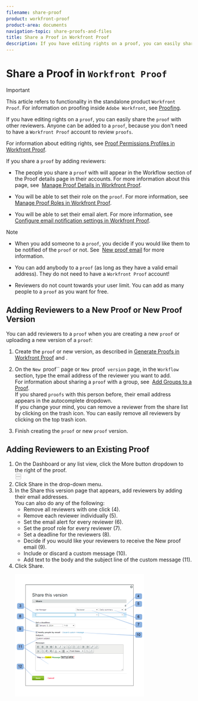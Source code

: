 ```yaml
---
filename: share-proof
product: workfront-proof
product-area: documents
navigation-topic: share-proofs-and-files
title: Share a Proof in Workfront Proof
description: If you have editing rights on a proof, you can easily share the proof with other reviewers. Anyone can be added to a proof, because you don't need to have a Workfront Proof account to review proofs.
---
```


# Share a Proof in `Workfront Proof`

>[!IMPORTANT]
>
>This article refers to functionality in the standalone product `Workfront Proof`. For information on proofing inside `Adobe Workfront`, see [Proofing](../../../review-and-approve-work/proofing/proofing.md).

If you have editing rights on a `proof`, you can easily share the `proof` with other reviewers. Anyone can be added to a `proof`, because you don't need to have a `Workfront Proof` account to review `proofs`.

For information about editing rights, see [Proof Permissions Profiles in Workfront Proof](../../../workfront-proof/wp-acct-admin/account-settings/proof-perm-profiles-in-wp.md).

If you share a `proof` by adding reviewers:

* The people you share a `proof` with will appear in the Workflow section of the Proof details page in their accounts. For more information about this page, see&nbsp; [Manage Proof Details in Workfront Proof](../../../workfront-proof/wp-work-proofsfiles/manage-your-work/manage-proof-details.md).

* You will be able to set their role on the `proof`. For more information, see [Manage Proof Roles in Workfront Proof](../../../workfront-proof/wp-work-proofsfiles/share-proofs-and-files/manage-proof-roles.md).

* You will be able to set their email alert. For more information, see&nbsp; [Configure email notification settings in Workfront Proof](../../../workfront-proof/wp-emailsntfctns/email-alerts/config-email-notification-settings-wp.md).

>[!NOTE]
>
>* When you add someone to a `proof`, you decide if you would like them to be notified of the `proof` or not. See&nbsp; [New proof email](../../../workfront-proof/wp-emailsntfctns/proof-notifications-and-reminders/new-proof-email.md) for more information. 
>
>* You can add anybody to a `proof` (as long as they have a valid email address). They do not need to have a `Workfront Proof` account! 
>
>* Reviewers do not count towards your user limit. You can add as many people to a `proof` as you want for free. 
>

## Adding Reviewers to a New Proof or New Proof Version

You can add reviewers to a `proof` when you are creating a new `proof` or uploading a new version of a `proof`:

1. Create the `proof` or new version, as described in [Generate Proofs in Workfront Proof](../../../workfront-proof/wp-work-proofsfiles/create-proofs-and-files/generate-proofs.md) and .

1. On the `New `proof`` page or `New `proof` version` page, in the `Workflow` section, type the email address of the reviewer you want to add.  
   For information about sharing a `proof` with a group, see&nbsp; [Add Groups to a Proof](../../../workfront-proof/wp-mnguserscontacts/groups/add-groups.md).  
   If you shared `proofs` with this person before, their email address appears in the autocomplete dropdown.  
   If you change your mind, you can remove a reviewer from the share list by clicking on the trash icon. You can easily remove all reviewers by clicking on the top trash icon.

1. Finish creating the `proof` or new `proof` version.

## Adding Reviewers to an Existing Proof

<ol> 
 <li value="1">On the Dashboard or any list view, click the <span class="bold">More</span> button dropdown to the right of the <span>proof</span>.<br><img src="assets/more-button-small.png"></li> 
 <li value="2">Click <span class="bold">Share</span> in the drop-down menu.</li> 
 <li value="3">In the <span class="bold">Share this version</span> page that appears, add reviewers by adding their email addresses.<br>You can also do any of the following:
  <ul>
   <li>Remove all reviewers with one click (4).</li>
   <li>Remove each reviewer individually (5).</li>
   <li>Set the email alert for every reviewer (6).</li>
   <li>Set the <span>proof</span> role for every reviewer (7).</li>
   <li>Set a deadline for the reviewers (8).</li>
   <li>Decide if you would like your reviewers to receive the New <span>proof</span> email (9).</li>
   <li>Include or discard a custom message (10).</li>
   <li>Add text to the body and the subject line of the custom message (11).</li>
  </ul></li> 
 <li value="4">Click <span class="bold">Share.</span></li> 
 <p> <img src="assets/share-this-version-page-350x330.png" alt="Share_this_version_page.png" style="width: 350;height: 330;"> </p> 
</ol>

&nbsp;
